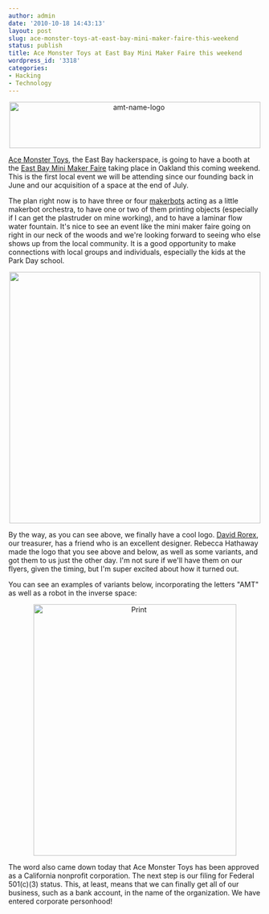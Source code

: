 ```yaml
---
author: admin
date: '2010-10-18 14:43:13'
layout: post
slug: ace-monster-toys-at-east-bay-mini-maker-faire-this-weekend
status: publish
title: Ace Monster Toys at East Bay Mini Maker Faire this weekend
wordpress_id: '3318'
categories:
- Hacking
- Technology
---
```

<p style="text-align: center"><a href="http://www.flickr.com/photos/albill/5094881644/" title="amt-name-logo"><img src="https://farm5.static.flickr.com/4151/5094881644_3e437c62fe.jpg" width="500" height="92" alt="amt-name-logo" border="0" /></a></p>

<a href="http://www.acemonstertoys.org/display/AMT/Home">Ace Monster Toys</a>, the East Bay hackerspace, is going to have a booth at the <a href="http://ebmakerfaire.wordpress.com/">East Bay Mini Maker Faire</a> taking place in Oakland this coming weekend. This is the first local event we will be attending since our founding back in June and our acquisition of a space at the end of July. 

The plan right now is to have three or four <a href="http://www.makerbot.com/">makerbots</a> acting as a little makerbot orchestra, to have one or two of them printing objects (especially if I can get the plastruder on mine working), and to have a laminar flow water fountain. It's nice to see an event like the mini maker faire going on right in our neck of the woods and we're looking forward to seeing who else shows up from the local community. It is a good opportunity to make connections with local groups and individuals, especially the kids at the Park Day school.

<p style="text-align: center"><a href="http://www.flickr.com/photos/albill/5094962150/" title="Untitled by albill, on Flickr"><img src="https://farm5.static.flickr.com/4092/5094962150_5e2eb9198f.jpg" width="500" height="500" alt="" /></a></p>

By the way, as you can see above, we finally have a cool logo. <a href="http://blog.davr.org/">David Rorex</a>, our treasurer, has a friend  who is an excellent designer. Rebecca Hathaway made the logo that you see above and below, as well as some variants, and got them to us just the other day. I'm not sure if we'll have them on our flyers, given the timing, but I'm super excited about how it turned out.

You can see an examples of variants below, incorporating the letters "AMT" as well as a robot in the inverse space:

<p style="text-align: center"><a href="http://www.flickr.com/photos/albill/5094911180/" title="Print of logos"><img src="https://farm5.static.flickr.com/4127/5094911180_fcbdf10a80.jpg" border="0" width="404" height="500" alt="Print" /></a></p>

The word also came down today that Ace Monster Toys has been approved as a California nonprofit corporation. The next step is our filing for Federal 501(c)(3) status. This, at least, means that we can finally get all of our business, such as a bank account, in the name of the organization. We have entered corporate personhood!
